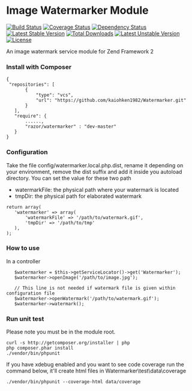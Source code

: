 Image Watermarker Module
========================

[![Build Status](https://travis-ci.org/kaiohken1982/Watermarker.png?branch=master)](https://travis-ci.org/kaiohken1982/Watermarker)
[![Coverage Status](https://coveralls.io/repos/kaiohken1982/Watermarker/badge.png?branch=master)](https://coveralls.io/r/kaiohken1982/Watermarker?branch=master)
[![Dependency Status](https://www.versioneye.com/user/projects/52b20b09ec1375e702000038/badge.png)](https://www.versioneye.com/user/projects/52b20b09ec1375e702000038)
[![Latest Stable Version](https://poser.pugx.org/razor/watermarker/v/stable.png)](https://packagist.org/packages/razor/watermarker) 
[![Total Downloads](https://poser.pugx.org/razor/watermarker/downloads.png)](https://packagist.org/packages/razor/watermarker) 
[![Latest Unstable Version](https://poser.pugx.org/razor/watermarker/v/unstable.png)](https://packagist.org/packages/razor/watermarker) 
[![License](https://poser.pugx.org/razor/watermarker/license.png)](https://packagist.org/packages/razor/watermarker)

An image watermark service module for Zend Framework 2

### Install with Composer
 ```
{
  "repositories": [
        {
            "type": "vcs",
            "url": "https://github.com/kaiohken1982/Watermarker.git"
        }
    ],
    "require": {
        ......,
        "razor/watermarker" : "dev-master"
    }
}
 ```
 
### Configuration

Take the file config/watermarker.local.php.dist, rename it depending on your environment, 
remove the dist suffix and add it inside you autoload directory.
You can set the value for these two path 

- watermarkFile: the physical path where your watermark is located
- tmpDir: the physical path for elaborated watermark

 ```
return array(
    'watermarker' => array(
        'watermarkFile' => '/path/to/watermark.gif',
        'tmpDir' => '/path/to/tmp'
    ),
);
 ```

### How to use

In a controller

 ```
	$watermarker = $this->getServiceLocator()->get('Watermarker');
	$watermarker->openImage('/path/to/image.jpg');
	
	// This line is not needed if watermark file is given within configuration file
	$watermarker->openWatermark('/path/to/watermark.gif');
	$watermarker->watermark();
 ```

### Run unit test
 
Please note you must be in the module root.

```
curl -s http://getcomposer.org/installer | php
php composer.phar install
./vendor/bin/phpunit 
```

If you have xdebug enabled and you want to see code coverage 
run the command below, it'll create html files in 
Watermarker\test\data\coverage

```
./vendor/bin/phpunit --coverage-html data/coverage
```
